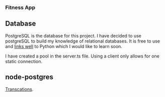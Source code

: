 ### Fitness App

## Database

PostgreSQL is the database for this project. I have decided to use postgreSQL to build my knowledge of relational databases. It is free to use and [links well](https://insights.stackoverflow.com/survey/2020#correlated-technologies) to Python which I would like to learn soon.

I have created a pool in the server.ts file. Using a client only allows for one static connection.

## node-postgres

[Transcations](https://node-postgres.com/features/transactions).

